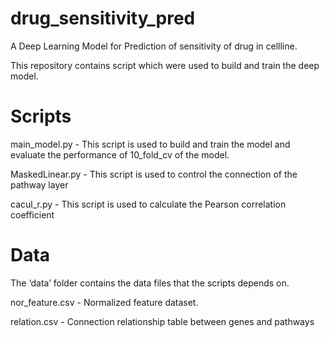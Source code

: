 # drug_sensitivity_pred

A Deep Learning Model for Prediction of sensitivity of drug in cellline.

This repository contains script which were used to build and train the deep model.

# Scripts
main_model.py - This script is used to build and train the model and evaluate the performance of 10_fold_cv of the model.

MaskedLinear.py - This script is used to control the connection of the pathway layer

cacul_r.py - This script is used to calculate the Pearson correlation coefficient

# Data

The ‘data’ folder contains the data files that the scripts depends on.

nor_feature.csv - Normalized feature dataset.

relation.csv - Connection relationship table between genes and pathways